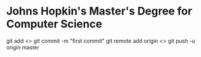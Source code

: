 # Johns Hopkin's Master's Degree for Computer Science
git add <<filename>>
git commit -m "first commit"
git remote add origin <<HTTPS URL>>
git push -u origin master

